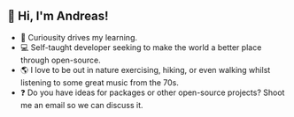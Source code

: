 ## :wave: Hi, I'm Andreas!

- :brain: Curiousity drives my learning.
- :computer: Self-taught developer seeking to make the world a better place through open-source.
- :earth_americas: I love to be out in nature exercising, hiking, or even walking whilst listening to some great music from the 70s.
- :question: Do you have ideas for packages or other open-source projects? Shoot me an email so we can discuss it.
